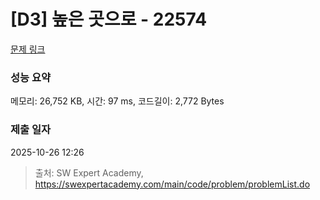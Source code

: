 # [D3] 높은 곳으로 - 22574 

[문제 링크](https://swexpertacademy.com/main/code/problem/problemDetail.do?contestProbId=AZIieDaq5AEDFAXd) 

### 성능 요약

메모리: 26,752 KB, 시간: 97 ms, 코드길이: 2,772 Bytes

### 제출 일자

2025-10-26 12:26



> 출처: SW Expert Academy, https://swexpertacademy.com/main/code/problem/problemList.do